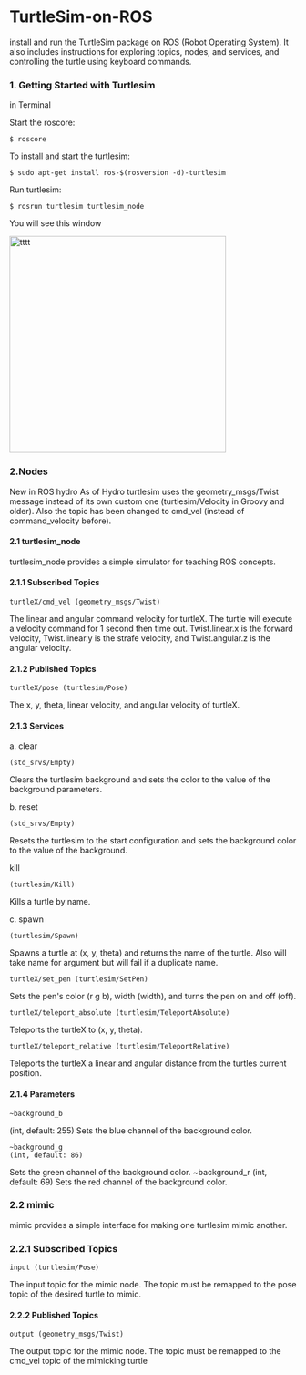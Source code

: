 # TurtleSim-on-ROS
install and run the TurtleSim package on ROS (Robot Operating System). It also includes instructions for exploring topics, nodes, and services, and controlling the turtle using keyboard commands. 
### 1. Getting Started with Turtlesim
in Terminal

Start the roscore:

    $ roscore
To install and start the turtlesim:

    $ sudo apt-get install ros-$(rosversion -d)-turtlesim
Run turtlesim:

    $ rosrun turtlesim turtlesim_node

You will see this window

<img width="380" alt="tttt" src="https://github.com/user-attachments/assets/38bafefa-6c70-4316-af25-76f3995e1160">


### 2.Nodes
New in ROS hydro As of Hydro turtlesim uses the geometry_msgs/Twist message instead of its own custom one (turtlesim/Velocity in Groovy and older). Also the topic has been changed to cmd_vel (instead of command_velocity before).


#### 2.1 turtlesim_node
turtlesim_node provides a simple simulator for teaching ROS concepts.

#### 2.1.1 Subscribed Topics
    turtleX/cmd_vel (geometry_msgs/Twist)
The linear and angular command velocity for turtleX. The turtle will execute a velocity command for 1 second then time out. Twist.linear.x is the forward velocity, Twist.linear.y is the strafe velocity, and Twist.angular.z is the angular velocity.

#### 2.1.2 Published Topics
    turtleX/pose (turtlesim/Pose)
The x, y, theta, linear velocity, and angular velocity of turtleX.

#### 2.1.3 Services
a. clear 

    (std_srvs/Empty)

Clears the turtlesim background and sets the color to the value of the background parameters.

b. reset 
    
    (std_srvs/Empty)
Resets the turtlesim to the start configuration and sets the background color to the value of the background.

kill 

    (turtlesim/Kill)
Kills a turtle by name.

c. spawn 

    (turtlesim/Spawn)
Spawns a turtle at (x, y, theta) and returns the name of the turtle. Also will take name for argument but will fail if a duplicate name.

    turtleX/set_pen (turtlesim/SetPen)
Sets the pen's color (r g b), width (width), and turns the pen on and off (off).

    turtleX/teleport_absolute (turtlesim/TeleportAbsolute)
Teleports the turtleX to (x, y, theta).

    turtleX/teleport_relative (turtlesim/TeleportRelative)
Teleports the turtleX a linear and angular distance from the turtles current position.

#### 2.1.4 Parameters
    ~background_b 
(int, default: 255)
Sets the blue channel of the background color.

    ~background_g 
    (int, default: 86)
Sets the green channel of the background color.
    ~background_r 
    (int, default: 69)
Sets the red channel of the background color.

### 2.2 mimic
mimic provides a simple interface for making one turtlesim mimic another.

### 2.2.1 Subscribed Topics
    input (turtlesim/Pose)
The input topic for the mimic node. The topic must be remapped to the pose topic of the desired turtle to mimic.

#### 2.2.2 Published Topics
    output (geometry_msgs/Twist)
The output topic for the mimic node. The topic must be remapped to the cmd_vel topic of the mimicking turtle
